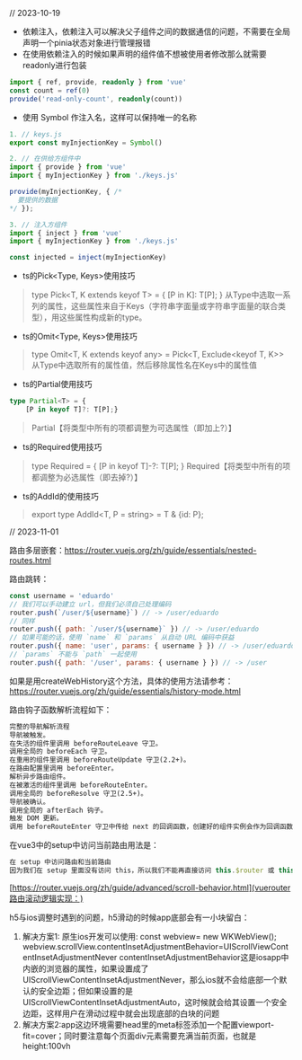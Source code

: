 // 2023-10-19

* 依赖注入，依赖注入可以解决父子组件之间的数据通信的问题，不需要在全局声明一个pinia状态对象进行管理报错
* 在使用依赖注入的时候如果声明的组件值不想被使用者修改那么就需要readonly进行包装
```ts
import { ref, provide, readonly } from 'vue'
const count = ref(0)
provide('read-only-count', readonly(count))
```

* 使用 Symbol 作注入名，这样可以保持唯一的名称

```ts
1. // keys.js
export const myInjectionKey = Symbol()
```
```ts
2. // 在供给方组件中
import { provide } from 'vue'
import { myInjectionKey } from './keys.js'

provide(myInjectionKey, { /*
  要提供的数据
*/ });
```
```ts
3. // 注入方组件
import { inject } from 'vue'
import { myInjectionKey } from './keys.js'

const injected = inject(myInjectionKey)
```

* ts的Pick<Type, Keys>使用技巧
> type Pick<T, K extends keyof T> = {
    [P in K]: T[P];
}
> 从Type中选取一系列的属性，这些属性来自于Keys（字符串字面量或字符串字面量的联合类型），用这些属性构成新的type。

* ts的Omit<Type, Keys>使用技巧
> type Omit<T, K extends keyof any> = Pick<T, Exclude<keyof T, K>>
> 从Type中选取所有的属性值，然后移除属性名在Keys中的属性值


* ts的Partial<Type>使用技巧


```ts
type Partial<T> = {
    [P in keyof T]?: T[P];}
```

> Partial【将类型中所有的项都调整为可选属性（即加上?）】

* ts的Required<type>使用技巧
>  type Required<T> = {
    [P in keyof T]-?: T[P];
}
> Required【将类型中所有的项都调整为必选属性（即去掉?）】

* ts的AddId的使用技巧
> export type AddId<T, P = string> = T & {id: P};


// 2023-11-01

路由多层嵌套：https://router.vuejs.org/zh/guide/essentials/nested-routes.html

路由跳转：


```js
const username = 'eduardo'
// 我们可以手动建立 url，但我们必须自己处理编码
router.push(`/user/${username}`) // -> /user/eduardo
// 同样
router.push({ path: `/user/${username}` }) // -> /user/eduardo
// 如果可能的话，使用 `name` 和 `params` 从自动 URL 编码中获益
router.push({ name: 'user', params: { username } }) // -> /user/eduardo
// `params` 不能与 `path` 一起使用
router.push({ path: '/user', params: { username } }) // -> /user
```


如果是用createWebHistory这个方法，具体的使用方法请参考：https://router.vuejs.org/zh/guide/essentials/history-mode.html


路由钩子函数解析流程如下：

```md
完整的导航解析流程
导航被触发。
在失活的组件里调用 beforeRouteLeave 守卫。
调用全局的 beforeEach 守卫。
在重用的组件里调用 beforeRouteUpdate 守卫(2.2+)。
在路由配置里调用 beforeEnter。
解析异步路由组件。
在被激活的组件里调用 beforeRouteEnter。
调用全局的 beforeResolve 守卫(2.5+)。
导航被确认。
调用全局的 afterEach 钩子。
触发 DOM 更新。
调用 beforeRouteEnter 守卫中传给 next 的回调函数，创建好的组件实例会作为回调函数的参数传入。
```


在vue3中的setup中访问当前路由用法是：
```ts
在 setup 中访问路由和当前路由
因为我们在 setup 里面没有访问 this，所以我们不能再直接访问 this.$router 或 this.$route。作为替代，我们使用 useRouter 和 useRoute 函数：
```


[https://router.vuejs.org/zh/guide/advanced/scroll-behavior.html](vuerouter路由滚动逻辑实现：)


h5与ios调整时遇到的问题，h5滑动的时候app底部会有一小块留白：

1.  解决方案1: 原生ios开发可以使用:
 const webview= new WKWebView();
webview.scrollView.contentInsetAdjustmentBehavior=UIScrollViewContentInsetAdjustmentNever
contentInsetAdjustmentBehavior这是iosapp中内嵌的浏览器的属性，如果设置成了UIScrollViewContentInsetAdjustmentNever，那么ios就不会给底部一个默认的安全边距；但如果设置的是UIScrollViewContentInsetAdjustmentAuto，这时候就会给其设置一个安全边距，这样用户在滑动过程中就会出现底部的白块的问题
2. 解决方案2:app这边环境需要head里的meta标签添加一个配置viewport-fit=cover；同时要注意每个页面div元素需要充满当前页面，也就是height:100vh



















